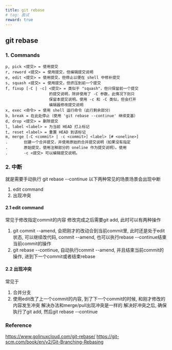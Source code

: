 ```yaml
---
title: git rebase
# tag: 面试
reward: true
---
```


## git rebase
<!-- more -->

### 1. Commands
```
p, pick <提交> = 使用提交 
r, reword <提交> = 使用提交，但编辑提交说明 
e, edit <提交> = 使用提交，但停止以便在 shell 中修补提交 
s, squash <提交> = 使用提交，但挤压到前一个提交 
f, fixup [-C | -c] <提交> = 类似于 "squash"，但只保留前一个提交 
                   的提交说明，除非使用了 -C 参数，此情况下则只 
                   保留本提交说明。使用 -c 和 -C 类似，但会打开 
                   编辑器修改提交说明 
x, exec <命令> = 使用 shell 运行命令（此行剩余部分） 
b, break = 在此处停止（使用 'git rebase --continue' 继续变基） 
d, drop <提交> = 删除提交 
l, label <label> = 为当前 HEAD 打上标记 
t, reset <label> = 重置 HEAD 到该标记 
m, merge [-C <commit> | -c <commit>] <label> [# <oneline>] 
.       创建一个合并提交，并使用原始的合并提交说明（如果没有指定 
.       原始提交，使用注释部分的 oneline 作为提交说明）。使用 
.       -c <提交> 可以编辑提交说明。
```

### 2. 中断
就是需要手动执行 git rebase --continue
以下两种常见的场景场景会出现中断
1. edit command
2. 出现冲突

#### 2.1 edit command
常见于修改指定commit的内容
修改完成之后需要git add, 此时可以有两种操作
1. git commit --amend, 会把刚才的改动合到当前commit里, 此时还是处于edit状态, 可以继续改代码, commit --amend, 也可以执行rebase --continue结束当前commit的操作
2. git rebase --continue, 自动执行commit --amend, 并且结束当前commit的操作, 进到下一个commit或者结束rebase

#### 2.2 出现冲突
常见于
1. 合并分支
2. 使用edit改了上一个commit的内容, 到了下一个commit的时候, 和刚才修改的内容发生冲突
解决办法和merge/pull出现冲突是一样的
解决好冲突之后, 确保执行了git add, 然后git rebase --continue

### Reference
https://www.golinuxcloud.com/git-rebase/
https://git-scm.com/book/en/v2/Git-Branching-Rebasing
